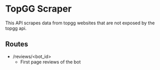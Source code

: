 # TopGG Scraper
This API scrapes data from topgg websites that are not exposed by the topgg api.

## Routes
- /reviews/<bot_id>
  - First page reviews of the bot
